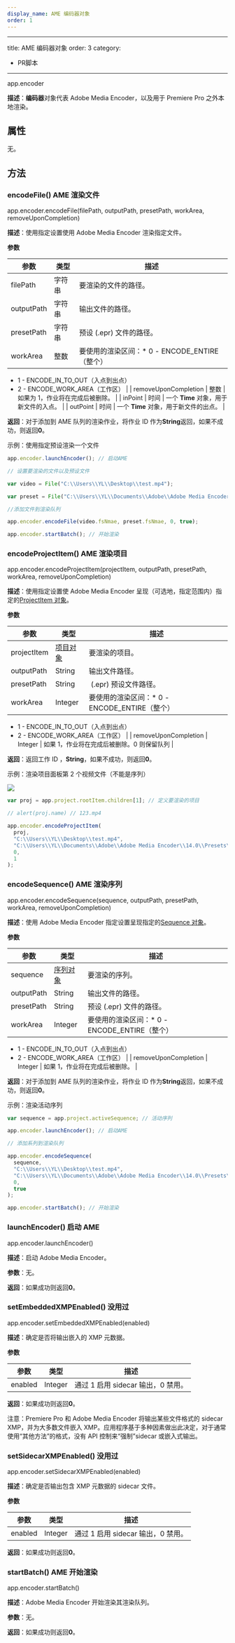 ```yaml
---
display_name: AME 编码器对象
order: 1
---
```


---
title: AME 编码器对象
order: 3
category:

- PR脚本

---

app.encoder

**描述**：**编码器**对象代表 Adobe Media Encoder，以及用于 Premiere Pro 之外本地渲染。

## 属性

无。

## 方法

### encodeFile() AME 渲染文件

app.encoder.encodeFile(filePath, outputPath, presetPath, workArea, removeUponCompletion)

**描述**：使用指定设置使用 Adob​​e Media Encoder 渲染指定文件。

**参数**

| 参数       | 类型   | 描述                                           |
| ---------- | ------ | ---------------------------------------------- |
| filePath   | 字符串 | 要渲染的文件的路径。                           |
| outputPath | 字符串 | 输出文件的路径。                               |
| presetPath | 字符串 | 预设 (.epr) 文件的路径。                       |
| workArea   | 整数   | 要使用的渲染区间：\* 0 - ENCODE_ENTIRE（整个） |

- 1 - ENCODE_IN_TO_OUT（入点到出点）
- 2 - ENCODE_WORK_AREA（工作区）
  |
  | removeUponCompletion | 整数 | 如果为 1，作业将在完成后被删除。 |
  | inPoint | 时间 | 一个 **Time** 对象，用于新文件的入点。 |
  | outPoint | 时间 | 一个 **Time** 对象，用于新文件的出点。 |

**返回**：对于添加到 AME 队列的渲染作业，将作业 ID 作为**String**返回，如果不成功，则返回**0**。

示例：使用指定预设渲染一个文件

```javascript
app.encoder.launchEncoder(); // 启动AME

// 设置要渲染的文件以及预设文件

var video = File("C:\\Users\\YL\\Desktop\\test.mp4");

var preset = File("C:\\Users\\YL\\Documents\\Adobe\\Adobe Media Encoder\\14.0\\Presets\\IG.epr");

//添加文件到渲染队列

app.encoder.encodeFile(video.fsNmae, preset.fsNmae, 0, true);

app.encoder.startBatch(); // 开始渲染
```

### encodeProjectItem() AME 渲染项目

app.encoder.encodeProjectItem(projectItem, outputPath, presetPath, workArea, removeUponCompletion)

**描述**：使用指定设置使 Adob​​e Media Encoder 呈现（可选地，指定范围内）指定的[ProjectItem 对象](https://ppro-scripting.docsforadobe.dev/item/projectitem.html#projectitem)。

**参数**

| 参数        | 类型                                                                                  | 描述                                           |
| ----------- | ------------------------------------------------------------------------------------- | ---------------------------------------------- |
| projectItem | [项目对象](https://ppro-scripting.docsforadobe.dev/item/projectitem.html#projectitem) | 要渲染的项目。                                 |
| outputPath  | String                                                                                | 输出文件路径。                                 |
| presetPath  | String                                                                                |  (.epr) 预设文件路径。                         |
| workArea    | Integer                                                                               | 要使用的渲染区间：\* 0 - ENCODE_ENTIRE（整个） |

- 1 - ENCODE_IN_TO_OUT（入点到出点）
- 2 - ENCODE_WORK_AREA（工作区）
  |
  | removeUponCompletion | Integer | 如果 1，作业将在完成后被删除。0 则保留队列 |

**返回**：返回工作 ID ，**String**，如果不成功，则返回**0**。

示例：渲染项目面板第 2 个视频文件（不能是序列）

![](https://cdn.yuelili.com/20211028151608.png)

```javascript
var proj = app.project.rootItem.children[1]; // 定义要渲染的项目

// alert(proj.name) // 123.mp4

app.encoder.encodeProjectItem(
  proj,
  "C:\\Users\\YL\\Desktop\\test.mp4",
  "C:\\Users\\YL\\Documents\\Adobe\\Adobe Media Encoder\\14.0\\Presets\\我的预设.epr",
  0,
  1
);
```

### encodeSequence() AME 渲染序列

app.encoder.encodeSequence(sequence, outputPath, presetPath, workArea, removeUponCompletion)

**描述**：使用 Adob​​e Media Encoder 指定设置呈现指定的[Sequence 对象](https://ppro-scripting.docsforadobe.dev/sequence/sequence.html#sequence)。

**参数**

| 参数       | 类型                                                                                | 描述                                           |
| ---------- | ----------------------------------------------------------------------------------- | ---------------------------------------------- |
| sequence   | [序列对象](https://ppro-scripting.docsforadobe.dev/sequence/sequence.html#sequence) | 要渲染的序列。                                 |
| outputPath | String                                                                              | 输出文件的路径。                               |
| presetPath | String                                                                              | 预设 (.epr) 文件的路径。                       |
| workArea   | Integer                                                                             | 要使用的渲染区间：\* 0 - ENCODE_ENTIRE（整个） |

- 1 - ENCODE_IN_TO_OUT（入点到出点）
- 2 - ENCODE_WORK_AREA（工作区）
  |
  | removeUponCompletion | Integer | 如果 1，作业将在完成后被删除。 |

**返回**：对于添加到 AME 队列的渲染作业，将作业 ID 作为**String**返回，如果不成功，则返回**0**。

示例：渲染活动序列

```javascript
var sequence = app.project.activeSequence; // 活动序列

app.encoder.launchEncoder(); // 启动AME

// 添加系列到渲染队列

app.encoder.encodeSequence(
  sequence,
  "C:\\Users\\YL\\Desktop\\test.mp4",
  "C:\\Users\\YL\\Documents\\Adobe\\Adobe Media Encoder\\14.0\\Presets\\MY Preset.epr",
  0,
  true
);

app.encoder.startBatch(); // 开始渲染
```

### launchEncoder() 启动 AME

app.encoder.launchEncoder()

**描述**：启动 Adob​​e Media Encoder。

**参数**：无。

**返回**：如果成功则返回**0**。

### setEmbeddedXMPEnabled() 没用过

app.encoder.setEmbeddedXMPEnabled(enabled)

**描述**：确定是否将输出嵌入的 XMP 元数据。

**参数**

| 参数    | 类型    | 描述                               |
| ------- | ------- | ---------------------------------- |
| enabled | Integer | 通过 1 启用 sidecar 输出，0 禁用。 |

**返回**：如果成功则返回**0**。

注意：Premiere Pro 和 Adob​​e Media Encoder 将输出某些文件格式的 sidecar XMP，并为大多数文件嵌入 XMP。应用程序基于多种因素做出此决定，对于通常使用“其他方法”的格式，没有 API 控制来“强制”sidecar 或嵌入式输出。

### setSidecarXMPEnabled() 没用过

app.encoder.setSidecarXMPEnabled(enabled)

**描述**：确定是否输出包含 XMP 元数据的 sidecar 文件。

**参数**

| 参数    | 类型    | 描述                               |
| ------- | ------- | ---------------------------------- |
| enabled | Integer | 通过 1 启用 sidecar 输出，0 禁用。 |

**返回**：如果成功则返回**0**。

### startBatch() AME 开始渲染

app.encoder.startBatch()

**描述**：Adob​​e Media Encoder 开始渲染其渲染队列。

**参数**：无。

**返回**：如果成功则返回**0**。
